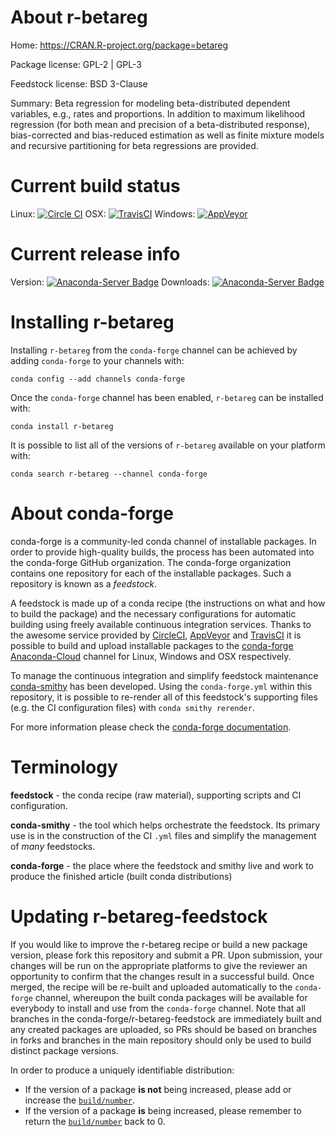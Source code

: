 About r-betareg
===============

Home: https://CRAN.R-project.org/package=betareg

Package license: GPL-2 | GPL-3

Feedstock license: BSD 3-Clause

Summary: Beta regression for modeling beta-distributed dependent variables, e.g., rates and proportions. In addition to maximum likelihood regression (for both mean and precision of a beta-distributed response), bias-corrected and bias-reduced estimation as well as finite mixture models and recursive partitioning for beta regressions are provided.



Current build status
====================

Linux: [![Circle CI](https://circleci.com/gh/conda-forge/r-betareg-feedstock.svg?style=shield)](https://circleci.com/gh/conda-forge/r-betareg-feedstock)
OSX: [![TravisCI](https://travis-ci.org/conda-forge/r-betareg-feedstock.svg?branch=master)](https://travis-ci.org/conda-forge/r-betareg-feedstock)
Windows: [![AppVeyor](https://ci.appveyor.com/api/projects/status/github/conda-forge/r-betareg-feedstock?svg=True)](https://ci.appveyor.com/project/conda-forge/r-betareg-feedstock/branch/master)

Current release info
====================
Version: [![Anaconda-Server Badge](https://anaconda.org/conda-forge/r-betareg/badges/version.svg)](https://anaconda.org/conda-forge/r-betareg)
Downloads: [![Anaconda-Server Badge](https://anaconda.org/conda-forge/r-betareg/badges/downloads.svg)](https://anaconda.org/conda-forge/r-betareg)

Installing r-betareg
====================

Installing `r-betareg` from the `conda-forge` channel can be achieved by adding `conda-forge` to your channels with:

```
conda config --add channels conda-forge
```

Once the `conda-forge` channel has been enabled, `r-betareg` can be installed with:

```
conda install r-betareg
```

It is possible to list all of the versions of `r-betareg` available on your platform with:

```
conda search r-betareg --channel conda-forge
```


About conda-forge
=================

conda-forge is a community-led conda channel of installable packages.
In order to provide high-quality builds, the process has been automated into the
conda-forge GitHub organization. The conda-forge organization contains one repository
for each of the installable packages. Such a repository is known as a *feedstock*.

A feedstock is made up of a conda recipe (the instructions on what and how to build
the package) and the necessary configurations for automatic building using freely
available continuous integration services. Thanks to the awesome service provided by
[CircleCI](https://circleci.com/), [AppVeyor](http://www.appveyor.com/)
and [TravisCI](https://travis-ci.org/) it is possible to build and upload installable
packages to the [conda-forge](https://anaconda.org/conda-forge)
[Anaconda-Cloud](http://docs.anaconda.org/) channel for Linux, Windows and OSX respectively.

To manage the continuous integration and simplify feedstock maintenance
[conda-smithy](http://github.com/conda-forge/conda-smithy) has been developed.
Using the ``conda-forge.yml`` within this repository, it is possible to re-render all of
this feedstock's supporting files (e.g. the CI configuration files) with ``conda smithy rerender``.

For more information please check the [conda-forge documentation](https://conda-forge.org/docs/).

Terminology
===========

**feedstock** - the conda recipe (raw material), supporting scripts and CI configuration.

**conda-smithy** - the tool which helps orchestrate the feedstock.
                   Its primary use is in the construction of the CI ``.yml`` files
                   and simplify the management of *many* feedstocks.

**conda-forge** - the place where the feedstock and smithy live and work to
                  produce the finished article (built conda distributions)


Updating r-betareg-feedstock
============================

If you would like to improve the r-betareg recipe or build a new
package version, please fork this repository and submit a PR. Upon submission,
your changes will be run on the appropriate platforms to give the reviewer an
opportunity to confirm that the changes result in a successful build. Once
merged, the recipe will be re-built and uploaded automatically to the
`conda-forge` channel, whereupon the built conda packages will be available for
everybody to install and use from the `conda-forge` channel.
Note that all branches in the conda-forge/r-betareg-feedstock are
immediately built and any created packages are uploaded, so PRs should be based
on branches in forks and branches in the main repository should only be used to
build distinct package versions.

In order to produce a uniquely identifiable distribution:
 * If the version of a package **is not** being increased, please add or increase
   the [``build/number``](http://conda.pydata.org/docs/building/meta-yaml.html#build-number-and-string).
 * If the version of a package **is** being increased, please remember to return
   the [``build/number``](http://conda.pydata.org/docs/building/meta-yaml.html#build-number-and-string)
   back to 0.